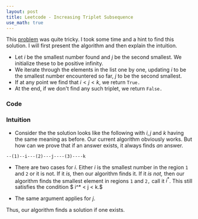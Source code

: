 ```yaml
---
layout: post
title: Leetcode - Increasing Triplet Subsequence
use_math: true
---
```


This [problem](https://leetcode.com/problems/increasing-triplet-subsequence/) was quite tricky. I took some time and a hint to find this solution. I will first present the algorithm and then explain the intuition. 

*  Let $i$ be the smallest number found and $j$ be the second smallest. We initialize these to be positive infinity.
*  We iterate through the elements in the list one by one, updating $i$ to be the smallest number encountered so far, $j$ to be the second smallest.
*  If at any point we find that $i < j < k$, we return `True.`
*  At the end, if we don't find any such triplet, we return `False.`

### Code
<script src="https://gist.github.com/adijo/56193cd8a85c875622802163fb32ee95.js"></script>

### Intuition

*  Consider the the solution looks like the following with $i, j$ and $k$ having the same meaning as before. Our current algorithm obviously works. But how can we prove that if an answer exists, it always finds *an* answer.

`--(1)--i---(2)---j----(3)----k`

*  There are two cases for $i.$ Either $i$ is the smallest number in the region `1` and `2` or it is not. If it *is,* then our algorithm finds it. If it *is not,* then our algorithm finds the smallest element in regions `1` and `2,` call it $i^*$. This still satisfies the condition $ i^* < j < k.$

*  The same argument applies for $j.$ 

Thus, our algorithm finds a solution if one exists.
